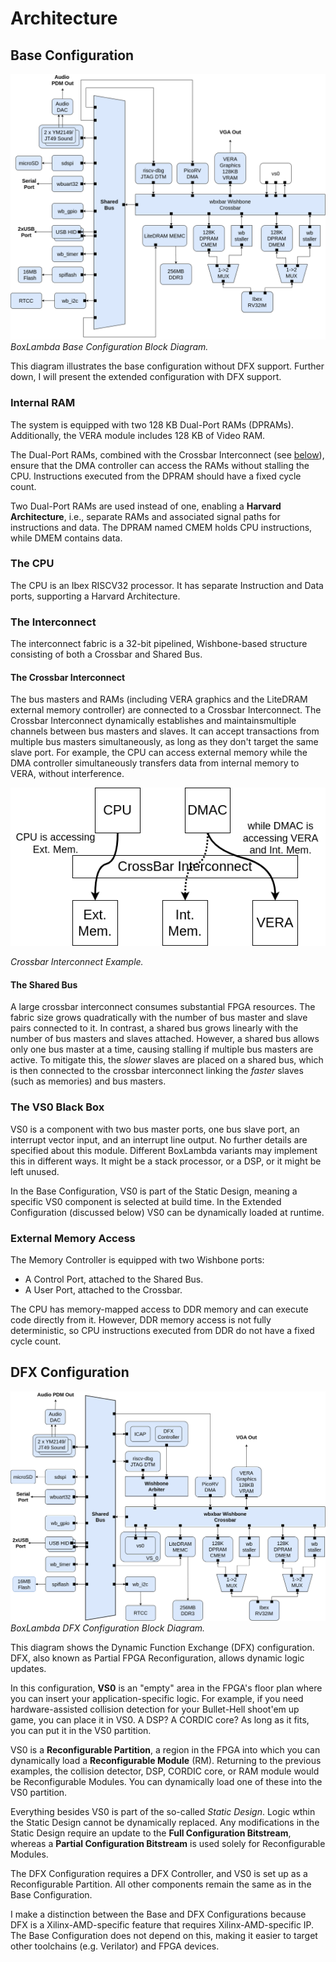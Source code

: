 # Architecture

## Base Configuration

![Base Configuration Block Diagram](assets/Arch_Diagram_NoDFX.png)
*BoxLambda Base Configuration Block Diagram.*

This diagram illustrates the base configuration without DFX support. Further down, I will present the extended configuration with DFX support.

### Internal RAM

The system is equipped with two 128 KB Dual-Port RAMs (DPRAMs). Additionally, the VERA module includes 128 KB of Video RAM.

The Dual-Port RAMs, combined with the Crossbar Interconnect (see [below](#the-crossbar-interconnect)), ensure that the DMA controller can access the RAMs without stalling the CPU. Instructions executed from the DPRAM should have a fixed cycle count.

Two Dual-Port RAMs are used instead of one, enabling a **Harvard Architecture**, i.e., separate RAMs and associated signal paths for instructions and data. The DPRAM named CMEM holds CPU instructions, while DMEM contains data.

### The CPU

The CPU is an Ibex RISCV32 processor. It has separate Instruction and Data ports, supporting a Harvard Architecture.

### The Interconnect

The interconnect fabric is a 32-bit pipelined, Wishbone-based structure consisting of both a Crossbar and Shared Bus.

#### The Crossbar Interconnect

The bus masters and RAMs (including VERA graphics and the LiteDRAM external memory controller) are connected to a Crossbar Interconnect. The Crossbar Interconnect dynamically establishes and maintainsmultiple channels between bus masters and slaves. It can accept transactions from multiple bus masters simultaneously, as long as they don't target the same slave port. For example, the CPU can access external memory while the DMA controller simultaneously transfers data from internal memory to VERA, without interference.

![Crossbar Example](assets/CrossBarExample.png)

*Crossbar Interconnect Example.*

#### The Shared Bus

A large crossbar interconnect consumes substantial FPGA resources. The fabric size grows quadratically with the number of bus master and slave pairs connected to it. In contrast, a shared bus grows linearly with the number of bus masters and slaves attached. However, a shared bus allows only one bus master at a time, causing stalling if multiple bus masters are active. To mitigate this, the *slower* slaves are placed on a shared bus, which is then connected to the crossbar interconnect linking the *faster* slaves (such as memories) and bus masters.

### The VS0 Black Box

VS0 is a component with two bus master ports, one bus slave port, an interrupt vector input, and an interrupt line output. No further details are specified about this module. Different BoxLambda variants may implement this in different ways. It might be a stack processor, or a DSP, or it might be left unused.

In the Base Configuration, VS0 is part of the Static Design, meaning a specific VS0 component is selected at build time. In the Extended Configuration (discussed below) VS0 can be dynamically loaded at runtime.

### External Memory Access

The Memory Controller is equipped with two Wishbone ports:

- A Control Port, attached to the Shared Bus.
- A User Port, attached to the Crossbar.

The CPU has memory-mapped access to DDR memory and can execute code directly from it. However, DDR memory access is not fully deterministic, so CPU instructions executed from DDR do not have a fixed cycle count.

## DFX Configuration

![DFX Configuration Block Diagram](assets/Arch_Diagram_DFX.png)
*BoxLambda DFX Configuration Block Diagram.*

This diagram shows the Dynamic Function Exchange (DFX) configuration. DFX, also known as Partial FPGA Reconfiguration, allows dynamic logic updates.

In this configuration, **VS0** is an "empty" area in the FPGA's floor plan where you can insert your application-specific logic. For example, if you need hardware-assisted collision detection for your Bullet-Hell shoot'em up game, you can place it in VS0. A DSP? A CORDIC core? As long as it fits, you can put it in the VS0 partition.

VS0 is a **Reconfigurable Partition**, a region in the FPGA into which you can dynamically load a **Reconfigurable Module** (RM). Returning to the previous examples, the collision detector, DSP, CORDIC core, or RAM module would be Reconfigurable Modules. You can dynamically load one of these into the VS0 partition.

Everything besides VS0 is part of the so-called *Static Design*. Logic wthin the Static Design cannot be dynamically replaced. Any modifications in the Static Design require an update to the **Full Configuration Bitstream**, whereas a **Partial Configuration Bitstream** is used solely for Reconfigurable Modules.

The DFX Configuration requires a DFX Controller, and VS0 is set up as a Reconfigurable Partition. All other components remain the same as in the Base Configuration.

I make a distinction between the Base and DFX Configurations because DFX is a Xilinx-AMD-specific feature that requires Xilinx-AMD-specific IP. The Base Configuration does not depend on this, making it easier to target other toolchains (e.g. Verilator) and FPGA devices.
